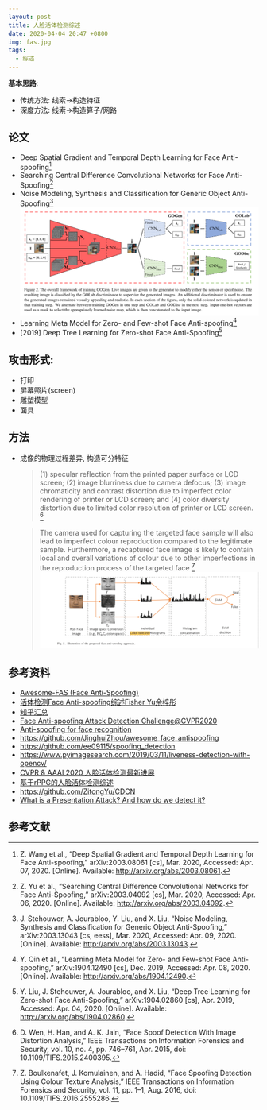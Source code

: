 ```yaml
---
layout: post
title: 人脸活体检测综述
date: 2020-04-04 20:47 +0800
img: fas.jpg
tags:
  - 综述
---
```


**基本思路**:  
  - 传统方法: 线索->构造特征
  - 深度方法: 线索->构造算子/网路

## 论文

- Deep Spatial Gradient and Temporal Depth Learning for Face Anti-spoofing[^4]
- Searching Central Difference Convolutional Networks for Face Anti-Spoofing[^3]
- Noise Modeling, Synthesis and Classification for Generic Object Anti-Spoofing[^5]
  ![](/assets/img/noise-modeling-object-anti-spoofing.png)
- Learning Meta Model for Zero- and Few-shot Face Anti-spoofing[^6]
- [2019] Deep Tree Learning for Zero-shot Face Anti-Spoofing[^7]

## 攻击形式:

- 打印
- 屏幕照片(screen)
- 雕塑模型
- 面具

## 方法

- 成像的物理过程差异, 构造可分特征
  
  > (1) specular reflection from the printed paper surface or LCD screen; (2) image blurriness due to camera defocus; (3) image chromaticity and contrast distortion due to imperfect color rendering of printer or LCD screen; and (4) color diversity distortion due to limited color resolution of printer or LCD screen. [^1]

  > The camera used for capturing the targeted face sample will also lead to imperfect colour reproduction compared to the legitimate sample. Furthermore, a recaptured face image is likely to contain local and overall variations of colour due to other imperfections in the reproduction process of the targeted face [^2]
  ![](/assets/img/color-texture.png)

## 参考资料

- [Awesome-FAS (Face Anti-Spoofing)](https://github.com/RizhaoCai/Awesome-FAS#awesome-fas-face-anti-spoofing)
- [活体检测Face Anti-spoofing综述Fisher Yu余梓彤](https://zhuanlan.zhihu.com/p/43480539)
- [知乎汇总](https://zhuanlan.zhihu.com/p/69733383)
- [Face Anti-spoofing Attack Detection Challenge@CVPR2020](https://sites.google.com/qq.com/face-anti-spoofing/winners-results/challengecvpr2020)
- [Anti-spoofing for face recognition](https://thakkarnidhi.com/blogs/datascience/anti-spoofing-for-face-recognition/)
- https://github.com/JinghuiZhou/awesome_face_antispoofing
- https://github.com/ee09115/spoofing_detection
- https://www.pyimagesearch.com/2019/03/11/liveness-detection-with-opencv/
- [CVPR & AAAI 2020 人脸活体检测最新进展](https://zhuanlan.zhihu.com/p/114313640)
- [基于rPPG的人脸活体检测综述](https://zhuanlan.zhihu.com/p/60627380)
- https://github.com/ZitongYu/CDCN
- [What is a Presentation Attack? And how do we detect it?](https://christoph-busch.de/files/Busch-TelAviv-PAD-180116.pdf)

## 参考文献

[^1]: D. Wen, H. Han, and A. K. Jain, “Face Spoof Detection With Image Distortion Analysis,” IEEE Transactions on Information Forensics and Security, vol. 10, no. 4, pp. 746–761, Apr. 2015, doi: 10.1109/TIFS.2015.2400395.
[^2]: Z. Boulkenafet, J. Komulainen, and A. Hadid, “Face Spoofing Detection Using Colour Texture Analysis,” IEEE Transactions on Information Forensics and Security, vol. 11, pp. 1–1, Aug. 2016, doi: 10.1109/TIFS.2016.2555286.
[^3]: Z. Yu et al., “Searching Central Difference Convolutional Networks for Face Anti-Spoofing,” arXiv:2003.04092 [cs], Mar. 2020, Accessed: Apr. 06, 2020. [Online]. Available: http://arxiv.org/abs/2003.04092.
[^4]: Z. Wang et al., “Deep Spatial Gradient and Temporal Depth Learning for Face Anti-spoofing,” arXiv:2003.08061 [cs], Mar. 2020, Accessed: Apr. 07, 2020. [Online]. Available: http://arxiv.org/abs/2003.08061.
[^5]: J. Stehouwer, A. Jourabloo, Y. Liu, and X. Liu, “Noise Modeling, Synthesis and Classification for Generic Object Anti-Spoofing,” arXiv:2003.13043 [cs, eess], Mar. 2020, Accessed: Apr. 09, 2020. [Online]. Available: http://arxiv.org/abs/2003.13043.
[^6]: Y. Qin et al., “Learning Meta Model for Zero- and Few-shot Face Anti-spoofing,” arXiv:1904.12490 [cs], Dec. 2019, Accessed: Apr. 08, 2020. [Online]. Available: http://arxiv.org/abs/1904.12490.
[^7]: Y. Liu, J. Stehouwer, A. Jourabloo, and X. Liu, “Deep Tree Learning for Zero-shot Face Anti-Spoofing,” arXiv:1904.02860 [cs], Apr. 2019, Accessed: Apr. 04, 2020. [Online]. Available: http://arxiv.org/abs/1904.02860.


